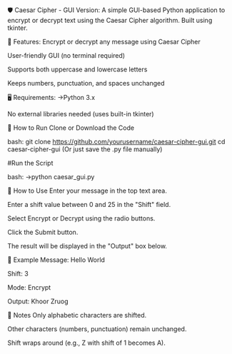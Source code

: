 🛡️ Caesar Cipher - GUI Version:
A simple GUI-based Python application to encrypt or decrypt text using the Caesar Cipher algorithm. Built using tkinter.

📂 Features:
Encrypt or decrypt any message using Caesar Cipher

User-friendly GUI (no terminal required)

Supports both uppercase and lowercase letters

Keeps numbers, punctuation, and spaces unchanged

🖥️ Requirements:
->Python 3.x

No external libraries needed (uses built-in tkinter)

🚀 How to Run
Clone or Download the Code

bash:
git clone https://github.com/yourusername/caesar-cipher-gui.git
cd caesar-cipher-gui
(Or just save the .py file manually)

#Run the Script

bash:
->python caesar_gui.py

🧠 How to Use
Enter your message in the top text area.

Enter a shift value between 0 and 25 in the "Shift" field.

Select Encrypt or Decrypt using the radio buttons.

Click the Submit button.

The result will be displayed in the "Output" box below.

🔐 Example
Message: Hello World

Shift: 3

Mode: Encrypt

Output: Khoor Zruog

📌 Notes
Only alphabetic characters are shifted.

Other characters (numbers, punctuation) remain unchanged.

Shift wraps around (e.g., Z with shift of 1 becomes A).

